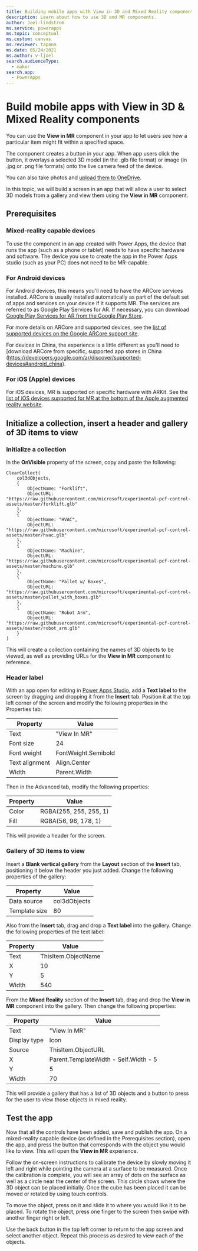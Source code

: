 ```yaml
---
title: Building mobile apps with View in 3D and Mixed Reality components
description: Learn about how to use 3D and MR components.
author: Joel-lindstrom
ms.service: powerapps
ms.topic: conceptual
ms.custom: canvas
ms.reviewer: tapanm
ms.date: 05/24/2021
ms.author: v-ljoel
search.audienceType:
  - maker
search.app:
  - PowerApps
---
```

# Build mobile apps with View in 3D & Mixed Reality components

You can use the **View in MR** component in your app to let users see how a particular item might fit within a specified space.

The component creates a button in your app. When app users click the button, it overlays a selected 3D model (in the .glb file format) or image (in .jpg or .png file formats) onto the live camera feed of the device.

You can also take photos and [upload them to OneDrive](https://docs.microsoft.com/en-us/powerapps/maker/canvas-apps/mixed-reality-take-upload-photos).

In this topic, we will build a screen in an app that will allow a user to select 3D models from a gallery and view them using the **View in MR** component.

## Prerequisites

### Mixed-reality capable devices

To use the component in an app created with Power Apps, the device that runs the app (such as a phone or tablet) needs to have specific hardware and software. The device you use to create the app in the Power Apps studio (such as your PC) does not need to be MR-capable.

### For Android devices

For Android devices, this means you'll need to have the ARCore services installed. ARCore is usually installed automatically as part of the default set of apps and services on your device if it supports MR. The services are referred to as Google Play Services for AR. If necessary, you can download [Google Play Services for AR from the Google Play Store](https://play.google.com/store/apps/details?id=com.google.ar.core).

For more details on ARCore and supported devices, see the [list of supported devices on the Google ARCore support site](https://developers.google.com/ar/discover/supported-devices#android_play).

For devices in China, the experience is a little different as you'll need to [download ARCore from specific, supported app stores in China (https://developers.google.com/ar/discover/supported-devices#android_china).

### For iOS (Apple) devices

For iOS devices, MR is supported on specific hardware with ARKit. See the [list of iOS devices supported for MR at the bottom of the Apple augmented reality website](https://www.apple.com/augmented-reality/).

## Initialize a collection, insert a header and gallery of 3D items to view

### Initialize a collection

In the **OnVisible** property of the screen, copy and paste the following:

```
ClearCollect(
    col3dObjects,
    {
        ObjectName: "Forklift",
        ObjectURL: "https://raw.githubusercontent.com/microsoft/experimental-pcf-control-assets/master/forklift.glb"
    },
    {
        ObjectName: "HVAC",
        ObjectURL: "https://raw.githubusercontent.com/microsoft/experimental-pcf-control-assets/master/hvac.glb"
    },
    {
        ObjectName: "Machine",
        ObjectURL: "https://raw.githubusercontent.com/microsoft/experimental-pcf-control-assets/master/machine.glb"
    },
    {
        ObjectName: "Pallet w/ Boxes",
        ObjectURL: "https://raw.githubusercontent.com/microsoft/experimental-pcf-control-assets/master/pallet_with_boxes.glb"
    },
    {
        ObjectName: "Robot Arm",
        ObjectURL: "https://raw.githubusercontent.com/microsoft/experimental-pcf-control-assets/master/robot_arm.glb"
    }
)
```

This will create a collection containing the names of 3D objects to be viewed, as well as providing URLs for the **View in MR** component to reference.

### Header label

With an app open for editing in [Power Apps Studio](https://create.powerapps.com/), add a **Text label** to the screen by dragging and dropping it from the **Insert** tab. Position it at the top left corner of the screen and modify the following properties in the Properties tab:

| Property       | Value               |
|----------------|---------------------|
| Text           | "View In MR"        |
| Font size      | 24                  |
| Font weight    | FontWeight.Semibold |
| Text alignment | Align.Center        |
| Width          | Parent.Width        |

Then in the Advanced tab, modify the following properties:

| Property       | Value                      |
|----------------|----------------------------|
| Color          | RGBA(255, 255, 255, 1)     |
| Fill           | RGBA(56, 96, 178, 1)       |

This will provide a header for the screen.

### Gallery of 3D items to view

Insert a **Blank vertical gallery** from the **Layout** section of the **Insert** tab, positioning it below the header you just added. Change the following properties of the gallery:

| Property      | Value        |
|---------------|--------------|
| Data source   | col3dObjects |
| Template size | 80           |

Also from the **Insert** tab, drag and drop a **Text label** into the gallery. Change the following properties of the text label:

| Property | Value               |
|----------|---------------------|
| Text     | ThisItem.ObjectName |
| X        | 10                  |
| Y        | 5                   |
| Width    | 540                 |

From the **Mixed Reality** section of the **Insert** tab, drag and drop the **View in MR** component into the gallery. Then change the following properties:

| Property     | Value                                 |
|--------------|---------------------------------------|
| Text         | "View In MR"                          |
| Display type | Icon                                  |
| Source       | ThisItem.ObjectURL                    |
| X            | Parent.TemplateWidth - Self.Width - 5 |
| Y            | 5                                     |
| Width        | 70                                    |

This will provide a gallery that has a list of 3D objects and a button to press for the user to view those objects in mixed reality.

## Test the app

Now that all the controls have been added, save and publish the app. On a mixed-reality capable device (as defined in the Prerequisites section), open the app, and press the button that corresponds with the object you would like to view. This will open the **View in MR** experience.

Follow the on-screen instructions to calibrate the device by slowly moving it left and right while pointing the camera at a surface to be measured. Once the calibration is complete, you will see an array of dots on the surface as well as a circle near the center of the screen. This circle shows where the 3D object can be placed initially. Once the cube has been placed it can be moved or rotated by using touch controls.

To move the object, press on it and slide it to where you would like it to be placed. To rotate the object, press one finger to the screen then swipe with another finger right or left.

Use the back button in the top left corner to return to the app screen and select another object. Repeat this process as desired to view each of the objects.